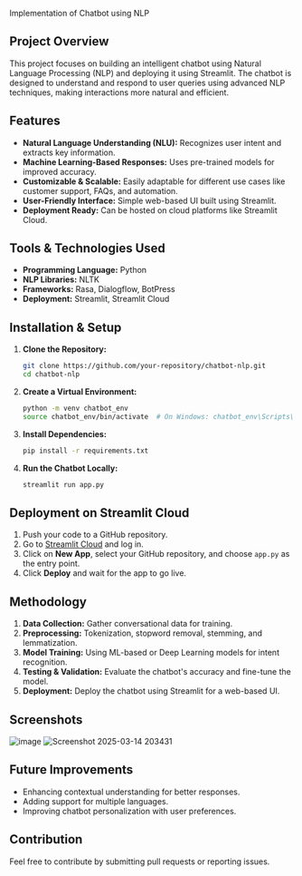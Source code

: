 Implementation of Chatbot using NLP 

## Project Overview
This project focuses on building an intelligent chatbot using Natural Language Processing (NLP) and deploying it using Streamlit. The chatbot is designed to understand and respond to user queries using advanced NLP techniques, making interactions more natural and efficient.

## Features
- **Natural Language Understanding (NLU):** Recognizes user intent and extracts key information.
- **Machine Learning-Based Responses:** Uses pre-trained models for improved accuracy.
- **Customizable & Scalable:** Easily adaptable for different use cases like customer support, FAQs, and automation.
- **User-Friendly Interface:** Simple web-based UI built using Streamlit.
- **Deployment Ready:** Can be hosted on cloud platforms like Streamlit Cloud.

## Tools & Technologies Used
- **Programming Language:** Python
- **NLP Libraries:** NLTK
- **Frameworks:** Rasa, Dialogflow, BotPress
- **Deployment:** Streamlit, Streamlit Cloud

## Installation & Setup
1. **Clone the Repository:**  
   ```sh
   git clone https://github.com/your-repository/chatbot-nlp.git
   cd chatbot-nlp
   ```
2. **Create a Virtual Environment:**  
   ```sh
   python -m venv chatbot_env
   source chatbot_env/bin/activate  # On Windows: chatbot_env\Scripts\activate
   ```
3. **Install Dependencies:**  
   ```sh
   pip install -r requirements.txt
   ```
4. **Run the Chatbot Locally:**  
   ```sh
   streamlit run app.py
   ```

## Deployment on Streamlit Cloud
1. Push your code to a GitHub repository.
2. Go to [Streamlit Cloud](https://share.streamlit.io/) and log in.
3. Click on **New App**, select your GitHub repository, and choose `app.py` as the entry point.
4. Click **Deploy** and wait for the app to go live.

## Methodology
1. **Data Collection:** Gather conversational data for training.
2. **Preprocessing:** Tokenization, stopword removal, stemming, and lemmatization.
3. **Model Training:** Using ML-based or Deep Learning models for intent recognition.
4. **Testing & Validation:** Evaluate the chatbot's accuracy and fine-tune the model.
5. **Deployment:** Deploy the chatbot using Streamlit for a web-based UI.

## Screenshots
![image](https://github.com/user-attachments/assets/fe7eef86-edd5-4b11-9d4f-60cc2f8c626f)
![Screenshot 2025-03-14 203431](https://github.com/user-attachments/assets/3ab80d5a-b139-4f61-80b1-50e83880936c)



## Future Improvements
- Enhancing contextual understanding for better responses.
- Adding support for multiple languages.
- Improving chatbot personalization with user preferences.

## Contribution
Feel free to contribute by submitting pull requests or reporting issues.



